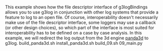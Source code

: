 This example shows how the file descriptor interface of g3logBindings allows you to use g3log in conjunction with other log systems that provide a feature to log to an open file. Of course, interoperability doesn't necessarily make use of the file descriptor interface, some loggers may use a callback (or other design choices), so which part of the interface is most suited for interoperability has to be defined on a case by case analysis.
In this example, we will redirect the log output from the 3d engine [panda3d](https://github.com/panda3d/panda3d.git) to g3log.
build_panda3d.sh
install_panda3d.sh
build_09.sh
09_main.py

